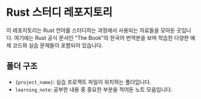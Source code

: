 # Rust 스터디 레포지토리

이 레포지토리는 Rust 언어를 스터디하는 과정에서 사용되는 자료들을 모아둔 곳입니다. 여기에는 Rust 공식 문서인 "The Book"의 한국어 번역본을 보며 학습한 다양한 예제 코드와 실습 문제들이 포함되어 있습니다.

## 폴더 구조

- `{project_name}`: 실습 프로젝트 파일이 위치하는 폴더입니다.
- `learning_note`: 공부한 내용 중 중요한 부분을 적어둔 노트 모음입니다.
